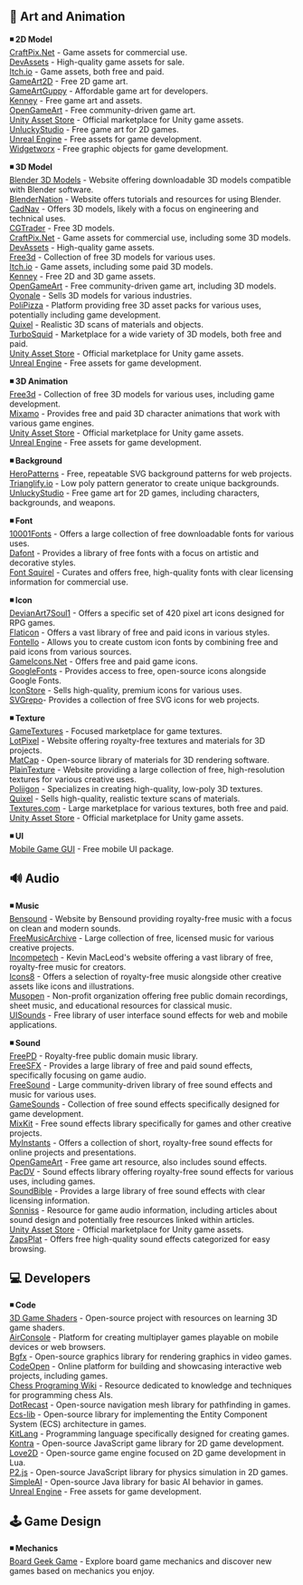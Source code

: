 ## 🎨 Art and Animation

**◾ 2D Model**  
[CraftPix.Net](https://craftpix.net/) - Game assets for commercial use.  
[DevAssets](https://devassets.com/) - High-quality game assets for sale.  
[Itch.io](https://itch.io/game-assets) - Game assets, both free and paid.  
[GameArt2D](https://www.gameart2d.com/freebies.html) - Free 2D game art.  
[GameArtGuppy](https://www.gameartguppy.com/) - Affordable game art for developers.  
[Kenney](https://kenney.nl/assets) - Free game art and assets.  
[OpenGameArt](https://opengameart.org/) - Free community-driven game art.  
[Unity Asset Store](https://assetstore.unity.com/) - Official marketplace for Unity game assets.  
[UnluckyStudio](https://unluckystudio.com/category/freegameart/) - Free game art for 2D games.  
[Unreal Engine](https://www.unrealengine.com/marketplace/en-US/store) -  Free assets for game development.  
[Widgetworx](https://www.widgetworx.com/projects/sl.html) - Free graphic objects for game development.  

 **◾ 3D Model**  
[Blender 3D Models](https://www.blender-models.com/) - Website offering downloadable 3D models compatible with Blender software.  
[BlenderNation](https://www.blendernation.com/category/art/free-blender-models/) - Website offers tutorials and resources for using Blender.  
[CadNav](https://www.cadnav.com/3d-models/) - Offers 3D models, likely with a focus on engineering and technical uses.  
[CGTrader](https://www.cgtrader.com/3d-models/animals?free=1) - Free 3D models.  
[CraftPix.Net](https://craftpix.net/) - Game assets for commercial use, including some 3D models.  
[DevAssets](https://devassets.com/) -   High-quality game assets.  
[Free3d](https://free3d.com/) - Collection of free 3D models for various uses.  
[Itch.io](https://itch.io/game-assets) - Game assets, including some paid 3D models.  
[Kenney](https://kenney.nl/assets) -  Free 2D and 3D game assets.  
[OpenGameArt](https://opengameart.org/) - Free community-driven game art, including 3D models.  
[Oyonale](http://www.oyonale.com/modeles.php?lang=en) - Sells 3D models for various industries.  
[PoliPizza](https://poly.pizza/) - Platform providing free 3D asset packs for various uses, potentially including game development.  
[Quixel](https://quixel.com/megascans/home) - Realistic 3D scans of materials and objects.  
[TurboSquid](https://www.turbosquid.com/) - Marketplace for a wide variety of 3D models, both free and paid.  
[Unity Asset Store](https://assetstore.unity.com/) - Official marketplace for Unity game assets.  
[Unreal Engine](https://www.unrealengine.com/marketplace/en-US/store) -  Free assets for game development.  

**◾ 3D Animation**  
[Free3d](https://free3d.com/) - Collection of free 3D models for various uses, including game development.  
[Mixamo](https://www.mixamo.com/#/) - Provides free and paid 3D character animations that work with various game engines.  
[Unity Asset Store](https://assetstore.unity.com/) - Official marketplace for Unity game assets.  
[Unreal Engine](https://www.unrealengine.com/marketplace/en-US/store) -  Free assets for game development.  

**◾ Background**  
[HeroPatterns](https://heropatterns.com/) - Free, repeatable SVG background patterns for web projects.  
[Trianglify.io](https://trianglify.io/) - Low poly pattern generator to create unique backgrounds.  
[UnluckyStudio](https://unluckystudio.com/category/freegameart/) - Free game art for 2D games, including characters, backgrounds, and weapons.  

**◾ Font**  
[10001Fonts](https://www.1001fonts.com/) - Offers a large collection of free downloadable fonts for various uses.  
[Dafont](https://www.dafont.com/pt/) - Provides a library of free fonts with a focus on artistic and decorative styles.  
[Font Squirel](https://www.fontsquirrel.com/) - Curates and offers free, high-quality fonts with clear licensing information for commercial use.  

**◾ Icon**  
[DevianArt7Soul1](https://www.deviantart.com/7soul1/art/420-Pixel-Art-Icons-for-RPG-129892453) - Offers a specific set of 420 pixel art icons designed for RPG games.  
[Flaticon](https://www.flaticon.com/) - Offers a vast library of free and paid icons in various styles.  
[Fontello](https://fontello.com/) - Allows you to create custom icon fonts by combining free and paid icons from various sources.  
[GameIcons.Net](https://game-icons.net/) - Offers free and paid game icons.  
[GoogleFonts](https://fonts.google.com/icons) - Provides access to free, open-source icons alongside Google Fonts.  
[IconStore](https://iconstore.co/) - Sells high-quality, premium icons for various uses.  
[SVGrepo](https://www.svgrepo.com/)- Provides a collection of free SVG icons for web projects.  

**◾ Texture**  
[GameTextures](https://gametextures.com/shop?order=new&s=) - Focused marketplace for game textures.  
[LotPixel](https://www.lotpixel.com/) - Website offering royalty-free textures and materials for 3D projects.  
[MatCap](https://github.com/nidorx/matcaps#matcaps) - Open-source library of materials for 3D rendering software.  
[PlainTexture](https://www.plaintextures.com/) - Website providing a large collection of free, high-resolution textures for various creative uses.  
[Poliigon](https://www.poliigon.com/) - Specializes in creating high-quality, low-poly 3D textures.  
[Quixel](https://quixel.com/megascans/home) - Sells high-quality, realistic texture scans of materials.  
[Textures.com](https://www.textures.com/) - Large marketplace for various textures, both free and paid.  
[Unity Asset Store](https://assetstore.unity.com/) - Official marketplace for Unity game assets.  

**◾ UI**  
[Mobile Game GUI](https://graphicburger.com/mobile-game-gui/) - Free mobile UI package.  

## 🔊 Audio  

**◾ Music**  
[Bensound](https://www.bensound.com/) - Website by Bensound providing royalty-free music with a focus on clean and modern sounds.  
[FreeMusicArchive](https://freemusicarchive.org/) - Large collection of free, licensed music for various creative projects.  
[Incompetech](https://incompetech.com/music/) - Kevin MacLeod's website offering a vast library of free, royalty-free music for creators.  
[Icons8](https://icons8.com/music) - Offers a selection of royalty-free music alongside other creative assets like icons and illustrations.  
[Musopen](https://musopen.org/#google_vignette) - Non-profit organization offering free public domain recordings, sheet music, and educational resources for classical music.  
[UISounds](http://raisedbeaches.com/octave/index.html) - Free library of user interface sound effects for web and mobile applications.  

**◾ Sound**  
[FreePD](https://freepd.com/) - Royalty-free public domain music library.  
[FreeSFX](https://www.freesfx.co.uk/) - Provides a large library of free and paid sound effects, specifically focusing on game audio.  
[FreeSound](https://freesound.org/) - Large community-driven library of free sound effects and music for various uses.  
[GameSounds](https://gamesounds.xyz/#google_vignette) - Collection of free sound effects specifically designed for game development.  
[MixKit](https://mixkit.co/free-sound-effects/game/) - Free sound effects library specifically for games and other creative projects.  
[MyInstants](https://www.myinstants.com/en/index/us/) -  Offers a collection of short, royalty-free sound effects for online projects and presentations.  
[OpenGameArt](https://opengameart.org/) - Free game art resource, also includes sound effects.  
[PacDV](https://www.pacdv.com/sounds/index.html) - Sound effects library offering royalty-free sound effects for various uses, including games.  
[SoundBible](https://soundbible.com/#google_vignette) - Provides a large library of free sound effects with clear licensing information.  
[Sonniss](https://sonniss.com/gameaudiogdc) - Resource for game audio information, including articles about sound design and potentially free resources linked within articles.  
[Unity Asset Store](https://assetstore.unity.com/) - Official marketplace for Unity game assets.  
[ZapsPlat](https://www.zapsplat.com/) - Offers free high-quality sound effects categorized for easy browsing.  

## 💻 Developers  

**◾ Code**  
[3D Game Shaders](https://github.com/lettier/3d-game-shaders-for-beginners?tab=readme-ov-file) - Open-source project with resources on learning 3D game shaders.  
[AirConsole](https://developers.airconsole.com/#!/) - Platform for creating multiplayer games playable on mobile devices or web browsers.  
[Bgfx](https://github.com/bkaradzic/bgfx?tab=readme-ov-file) - Open-source graphics library for rendering graphics in video games.  
[CodeOpen](https://codepen.io/) - Online platform for building and showcasing interactive web projects, including games.  
[Chess Programing Wiki](https://www.chessprogramming.org/Main_Page) - Resource dedicated to knowledge and techniques for programming chess AIs.  
[DotRecast](https://github.com/ikpil/DotRecast) - Open-source navigation mesh library for pathfinding in games.  
[Ecs-lib](https://github.com/nidorx/ecs-lib#readme) - Open-source library for implementing the Entity Component System (ECS) architecture in games.  
[KitLang](https://www.kitlang.org/) - Programming language specifically designed for creating games.  
[Kontra](https://straker.github.io/kontra/) - Open-source JavaScript game library for 2D game development.  
[Love2D](https://love2d.org/wiki/Main_Page) - Open-source game engine focused on 2D game development in Lua.  
[P2.js](https://github.com/schteppe/p2.js) - Open-source JavaScript library for physics simulation in 2D games.  
[SimpleAI](https://mgerhardy.github.io/simpleai/) - Open-source Java library for basic AI behavior in games.  
[Unreal Engine](https://www.unrealengine.com/marketplace/en-US/store) - Free assets for game development.  

## 🕹 Game Design  

**◾ Mechanics**  
[Board Geek Game](https://boardgamegeek.com/browse/boardgamemechanic) - Explore board game mechanics and discover new games based on mechanics you enjoy.  

